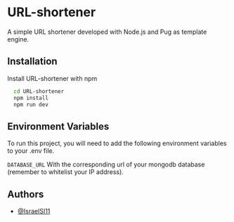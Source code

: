
# URL-shortener

A simple URL shortener developed with Node.js and Pug as template engine.



## Installation

Install URL-shortener with npm

```bash
  cd URL-shortener
  npm install
  npm run dev
```


    
## Environment Variables

To run this project, you will need to add the following environment variables to your .env file.

`DATABASE_URL` With the corresponding url of your mongodb database (remember to whitelist your IP address).


## Authors

- [@IsraelSI11](https://github.com/IsraelSI11)

